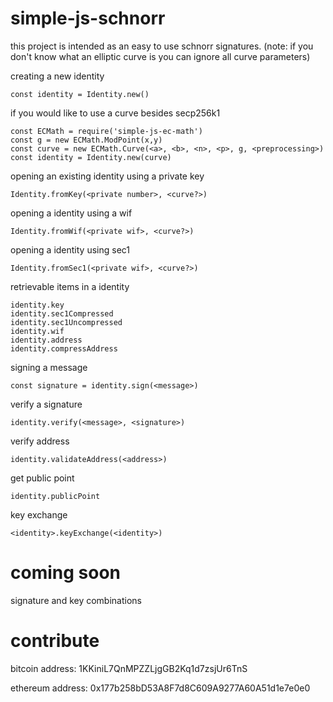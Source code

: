 # simple-js-schnorr

this project is intended as an easy to use schnorr signatures.
(note: if you don't know what an elliptic curve is you can ignore all curve parameters)

creating a new identity
```
const identity = Identity.new()
```

if you would like to use a curve besides secp256k1
```
const ECMath = require('simple-js-ec-math')
const g = new ECMath.ModPoint(x,y)
const curve = new ECMath.Curve(<a>, <b>, <n>, <p>, g, <preprocessing>)
const identity = Identity.new(curve)
```

opening an existing identity using a private key
```
Identity.fromKey(<private number>, <curve?>)
```

opening a identity using a wif
```
Identity.fromWif(<private wif>, <curve?>)
```

opening a identity using sec1
```
Identity.fromSec1(<private wif>, <curve?>)
```

retrievable items in a identity
```
identity.key
identity.sec1Compressed
identity.sec1Uncompressed
identity.wif
identity.address
identity.compressAddress
```

signing a message
```
const signature = identity.sign(<message>)
```

verify a signature
```
identity.verify(<message>, <signature>)
```

verify address
```
identity.validateAddress(<address>)
```

get public point
```
identity.publicPoint
```

key exchange
```
<identity>.keyExchange(<identity>)
```

# coming soon

signature and key combinations

# contribute

bitcoin address: 1KKiniL7QnMPZZLjgGB2Kq1d7zsjUr6TnS 

ethereum address: 0x177b258bD53A8F7d8C609A9277A60A51d1e7e0e0